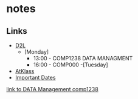 # notes

## Links
- [D2L](https://learn.georgebrown.ca)
    - [Monday]
      - 13:00 - COMP1238 DATA MANAGMENT
      - 16:00 - COMP000
    -[Tuesday]
- [AtKlass](https://app.atklass.com)
- [Important Dates](https://www.georgebrown.ca/current-students/important-dates?term=27246&category=131)
  
[link to DATA Management comp1238](comp1238)
